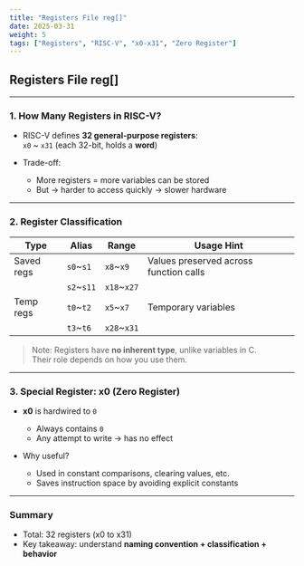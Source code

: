 ```yaml
---
title: "Registers File reg[]"
date: 2025-03-31
weight: 5
tags: ["Registers", "RISC-V", "x0-x31", "Zero Register"]
---
```



## Registers File reg[]

---

### 1. How Many Registers in RISC-V?

- RISC-V defines **32 general-purpose registers**:  
  `x0` ~ `x31` (each 32-bit, holds a **word**)

- Trade-off:
  - More registers = more variables can be stored  
  - But → harder to access quickly → slower hardware

---

### 2. Register Classification

| Type         | Alias      | Range      | Usage Hint                      |
|--------------|------------|------------|----------------------------------|
| Saved regs   | `s0`~`s1`  | `x8`~`x9`   | Values preserved across function calls |
|              | `s2`~`s11` | `x18`~`x27` |                                  |
| Temp regs    | `t0`~`t2`  | `x5`~`x7`   | Temporary variables              |
|              | `t3`~`t6`  | `x28`~`x31` |                                  |

> Note: Registers have **no inherent type**, unlike variables in C.  
> Their role depends on how you use them.

---

### 3. Special Register: x0 (Zero Register)

- **x0** is hardwired to `0`  
  - Always contains `0`  
  - Any attempt to write → has no effect

- Why useful?
  - Used in constant comparisons, clearing values, etc.  
  - Saves instruction space by avoiding explicit constants

---

### Summary

- Total: 32 registers (x0 to x31)  
- Key takeaway: understand **naming convention + classification + behavior**
